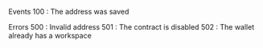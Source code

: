 
Events
100 : The address was saved


Errors
500 : Invalid address
501 : The contract is disabled
502 : The wallet already has a workspace
